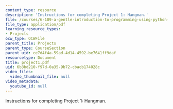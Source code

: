 ```yaml
---
content_type: resource
description: 'Instructions for completing Project 1: Hangman.'
file: /courses/6-189-a-gentle-introduction-to-programming-using-python-january-iap-2008/6b3bd210f97d0a359b72cbacb174028c_project1.pdf
file_type: application/pdf
learning_resource_types:
- Projects
ocw_type: OCWFile
parent_title: Projects
parent_type: CourseSection
parent_uid: ce7d4f4a-59ad-4d14-4592-be7641ff9daf
resourcetype: Document
title: project1.pdf
uid: 6b3bd210-f97d-0a35-9b72-cbacb174028c
video_files:
  video_thumbnail_file: null
video_metadata:
  youtube_id: null
---
```

Instructions for completing Project 1: Hangman.

